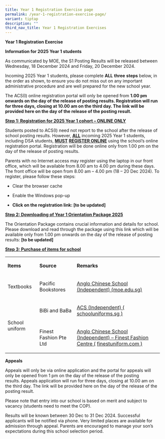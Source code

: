 ```yaml
---
title: Year 1 Registration Exercise page
permalink: /year-1-registration-exercise-page/
variant: tiptap
description: ""
third_nav_title: Year 1 Registration Exercises
---
```

<p><strong>Year 1 Registration Exercise</strong>
</p>
<p><strong>Information for 2025 Year 1 students</strong>
</p>
<p>As communicated by MOE, the S1 Posting Results will be released between
Wednesday, 18 December 2024 and Friday, 20 December 2024.&nbsp;</p>
<p>Incoming 2025 Year 1 students, please complete&nbsp;<strong>ALL</strong>&nbsp;<strong>three</strong>&nbsp;<strong>steps</strong>&nbsp;below,
in the order as shown, to ensure you do not miss out on any important administrative
procedure and are well prepared for the new school year.&nbsp;</p>
<p>The ACS(I) online registration portal will only be opened from&nbsp;<strong>1.00 pm onwards on the day of the release of posting results. Registration will run for three days, closing at 10.00 am on the third day. The link will be provided here on the day of the release of the posting result.</strong>&nbsp;</p>
<p><strong><u>Step 1: Registration for 2025 Year 1 cohort – ONLINE ONLY</u></strong>
</p>
<p>Students posted to ACS(I) need not report to the school after the release
of school posting results. However,&nbsp;<strong><u>ALL</u></strong>&nbsp;incoming
2025 Year 1 students, including DSA students,&nbsp;<strong><u>MUST</u></strong>&nbsp;<strong><u>REGISTER ONLINE</u></strong>&nbsp;using
the school’s online registration portal. Registration will be done online
only from 1.00 pm on the day of the release of posting results.&nbsp;</p>
<p>Parents with no Internet access may register using the laptop in our front
office, which will be available from 8.00 am to 4.00 pm during these days.
The front office will be open from 8.00 am – 4.00 pm (18 – 20 Dec 2024).
To register, please follow these steps:</p>
<ul data-tight="true" class="tight">
<li>
<p>Clear the browser cache</p>
</li>
<li>
<p>Enable the Windows pop-up</p>
</li>
<li>
<p><strong>Click on the registration link: [to be updated]</strong>&nbsp;</p>
</li>
</ul>
<p><strong><u>Step 2: Downloading of Year 1 Orientation Package 2025</u></strong>
</p>
<p>The Orientation Package contains crucial information and details for school.
Please download and read through the package using this link which will
be available only from 1.00 pm onwards on the day of the release of posting
results:&nbsp;<strong>[to be updated]</strong>
</p>
<p><strong><u>Step 3: Purchase of items for school</u></strong>
</p>
<table style="minWidth: 75px">
<colgroup>
<col>
<col>
<col>
</colgroup>
<tbody>
<tr>
<td rowspan="1" colspan="1">
<p><strong>Items</strong>
</p>
</td>
<td rowspan="1" colspan="1">
<p><strong>Source</strong>
</p>
</td>
<td rowspan="1" colspan="1">
<p><strong>Remarks</strong>
</p>
</td>
</tr>
<tr>
<td rowspan="1" colspan="1">
<p>Textbooks</p>
</td>
<td rowspan="1" colspan="1">
<p>Pacific Bookstores</p>
</td>
<td rowspan="1" colspan="1">
<p><a href="https://www.acsindep.moe.edu.sg/for-students/textbook/" rel="noopener noreferrer nofollow" target="_blank"><u>Anglo Chinese School (Independent) (moe.edu.sg)</u></a>
</p>
</td>
</tr>
<tr>
<td rowspan="2" colspan="1">
<p>School uniform</p>
</td>
<td rowspan="1" colspan="1">
<p>BiBi and BaBa</p>
</td>
<td rowspan="1" colspan="1">
<p><a href="https://www.schooluniforms.sg/acs-independent-11" rel="noopener noreferrer nofollow" target="_blank"><u>ACS (Independent) (</u></a>
<a href="https://www.acsindep.moe.edu.sg/for-students/textbook/" rel="noopener noreferrer nofollow" target="_blank"><u>schooluniforms.sg</u>
</a><a href="https://www.schooluniforms.sg/acs-independent-11" rel="noopener noreferrer nofollow" target="_blank"><u>)</u></a>
</p>
</td>
</tr>
<tr>
<td rowspan="1" colspan="1">
<p>Finest Fashion Pte Ltd</p>
</td>
<td rowspan="1" colspan="1">
<p><a href="https://finestuniform.com/collections/anglo-chinese-secondary-school" rel="noopener noreferrer nofollow" target="_blank"><u>Anglo Chinese School (Independent) – Finest Fashion Centre (</u></a>
<a href="https://www.acsindep.moe.edu.sg/for-students/textbook/" rel="noopener noreferrer nofollow" target="_blank"><u>finestuniform.com</u>
</a><a href="https://finestuniform.com/collections/anglo-chinese-secondary-school" rel="noopener noreferrer nofollow" target="_blank"><u>)</u></a>
</p>
</td>
</tr>
</tbody>
</table>
<p><strong>Appeals</strong>
</p>
<p>Appeals will only be via online application and the portal for appeals
will only be opened from 1 pm on the day of the release of the posting
results.<strong>&nbsp;</strong>Appeals application will run for three days,
closing at 10.00 am on the third day. The link will be provided here on
the day of the release of the posting result.&nbsp;</p>
<p>Please note that entry into our school is based on merit and subject to
vacancy (students need to meet the COP).&nbsp;</p>
<p>Results will be known between 30 Dec to 31 Dec 2024. Successful applicants
will be notified via phone. Very limited places are available for admission
through appeal. Parents are encouraged to manage your son’s expectations
during this school selection period.</p>